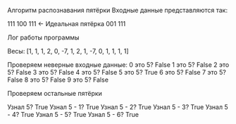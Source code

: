 Алгоритм распознавания пятёрки
Входные данные представляются так:

111
100
111    <- Идеальная пятёрка
001
111



Лог работы программы

Весы: [1, 1, 1, 2, 0, -7, 1, 2, 1, -7, 0, 1, 1, 1, 1]

Проверяем неверные входные данные:
0 это 5?  False
1 это 5?  False
2 это 5?  False
3 это 5?  False
4 это 5?  False
5 это 5?  True
6 это 5?  False
7 это 5?  False
8 это 5?  False
9 это 5?  False

Проверяем остальные пятёрки

Узнал 5?  True
Узнал 5 - 1?  True
Узнал 5 - 2?  True
Узнал 5 - 3?  True
Узнал 5 - 4?  True
Узнал 5 - 5?  True
Узнал 5 - 6?  True
